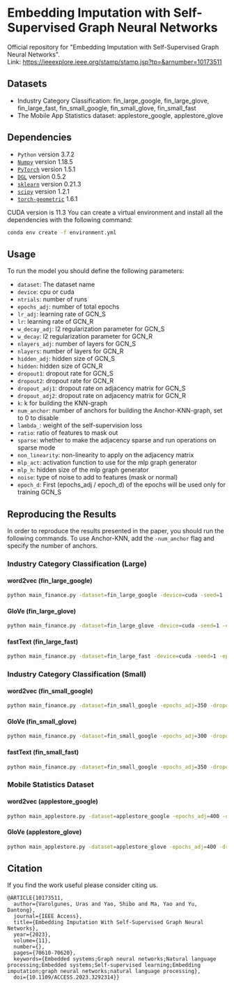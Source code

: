 # Embedding Imputation with Self-Supervised Graph Neural Networks
Official repository for "Embedding Imputation with Self-Supervised Graph Neural Networks". <br />
Link: https://ieeexplore.ieee.org/stamp/stamp.jsp?tp=&arnumber=10173511

## Datasets

- Industry Category Classification: fin_large_google, fin_large_glove, fin_large_fast, fin_small_google, fin_small_glove, fin_small_fast
- The Mobile App Statistics dataset: applestore_google, applestore_glove

## Dependencies

* `Python` version 3.7.2
* [`Numpy`](https://numpy.org/) version 1.18.5
* [`PyTorch`](https://pytorch.org/) version 1.5.1
* [`DGL`](https://www.dgl.ai/) version 0.5.2
* [`sklearn`](https://scikit-learn.org/stable/) version 0.21.3
* [`scipy`](https://www.scipy.org/) version 1.2.1
* [`torch-geometric`](https://github.com/rusty1s/pytorch_geometric) 1.6.1

CUDA version is 11.3
You can create a virtual environment and install all the dependencies with the following command:

```bash
conda env create -f environment.yml
```
## Usage

To run the model you should define the following parameters:

- `dataset`: The dataset name
- `device`: cpu or cuda
- `ntrials`: number of runs
- `epochs_adj`: number of total epochs
- `lr_adj`: learning rate of GCN_S
- `lr`: learning rate of GCN_R
- `w_decay_adj`: l2 regularization parameter for GCN_S
- `w_decay`: l2 regularization parameter for GCN_R
- `nlayers_adj`: number of layers for GCN_S
- `nlayers`: number of layers for GCN_R
- `hidden_adj`: hidden size of GCN_S
- `hidden`: hidden size of GCN_R
- `dropout1`: dropout rate for GCN_S
- `dropout2`: dropout rate for GCN_R
- `dropout_adj1`: dropout rate on adjacency matrix for GCN_S
- `dropout_adj2`: dropout rate on adjacency matrix for GCN_R
- `k`: k for building the KNN-graph
- `num_anchor`: number of anchors for building the Anchor-KNN-graph, set to 0 to disable
- `lambda_`: weight of the self-supervision loss
- `ratio`: ratio of features to mask out
- `sparse`: whether to make the adjacency sparse and run operations on sparse mode
- `non_linearity`: non-linearity to apply on the adjacency matrix
- `mlp_act`: activation function to use for the mlp graph generator
- `mlp_h`: hidden size of the mlp graph generator
- `noise`: type of noise to add to features (mask or normal)
- `epoch_d`: First (epochs_adj / epoch_d) of the epochs will be used only for training GCN_S

## Reproducing the Results

In order to reproduce the results presented in the paper, you should run the following commands. To use Anchor-KNN, add the `-num_anchor` flag and specify the number of anchors.

### Industry Category Classification (Large)

#### word2vec (fin_large_google)

```bash
python main_finance.py -dataset=fin_large_google -device=cuda -seed=1 -epochs_adj=125 -dropout1=0 -dropout2=0 -dropout_adj1=0 -dropout_adj2=0 -w_decay=0 -lambda_=1 -ratio=5 -lr=1e-3 -lr_adj=1e-4 -nlayers=2 -nlayers_adj=2 -hidden=600 -hidden_adj=600 -mlp_h=300 -k=20 -sparse=1 -gen_mode=2 -non_linearity=relu -mlp_act=tanh -epoch_d=5
```

#### GloVe (fin_large_glove)

```bash
python main_finance.py -dataset=fin_large_glove -device=cuda -seed=1 -epochs_adj=175 -dropout1=0 -dropout2=0 -dropout_adj1=0 -dropout_adj2=0 -w_decay=0 -lambda_=1 -ratio=5 -lr=1e-3 -lr_adj=1e-4 -nlayers=2 -nlayers_adj=2 -hidden=600 -hidden_adj=600 -mlp_h=300 -k=20 -sparse=1 -gen_mode=2 -non_linearity=relu -mlp_act=tanh -epoch_d=5 -noise=mask
```

#### fastText (fin_large_fast)

```bash
python main_finance.py -dataset=fin_large_fast -device=cuda -seed=1 -epochs_adj=150 -dropout1=0 -dropout2=0 -dropout_adj1=0 -dropout_adj2=0 -w_decay=0 -lambda_=1 -ratio=5 -lr=1e-3 -lr_adj=1e-4 -nlayers=2 -nlayers_adj=2 -hidden=600 -hidden_adj=600 -mlp_h=300 -k=20 -sparse=1 -gen_mode=2 -non_linearity=relu -mlp_act=tanh -epoch_d=5 -noise=mask
```

### Industry Category Classification (Small)

#### word2vec (fin_small_google)

```bash
python main_finance.py -dataset=fin_small_google -epochs_adj=350 -dropout1=0 -dropout2=0 -dropout_adj1=0 -dropout_adj2=0 -w_decay=0 -lambda_=1 -ratio=5 -lr=1e-3 -lr_adj=1e-3 -nlayers=2 -nlayers_adj=2 -hidden=600 -hidden_adj=600 -mlp_h=300 -k=20 -sparse=1 -non_linearity=relu -mlp_act=tanh -epoch_d=5
```

#### GloVe (fin_small_glove)

```bash
python main_finance.py -dataset=fin_small_google -epochs_adj=300 -dropout1=0 -dropout2=0 -dropout_adj1=0 -dropout_adj2=0 -w_decay=1e-6 -lambda_=1 -ratio=5 -lr=1e-3 -lr_adj=1e-3 -nlayers=2 -nlayers_adj=2 -hidden=600 -hidden_adj=600 -mlp_h=300 -k=20 -sparse=1 -non_linearity=relu -mlp_act=tanh -epoch_d=5
```

#### fastText (fin_small_fast)

```bash
python main_finance.py -dataset=fin_small_google -epochs_adj=350 -dropout1=0 -dropout2=0 -dropout_adj1=0 -dropout_adj2=0 -w_decay=1e-6 -lambda_=1 -ratio=5 -lr=1e-3 -lr_adj=1e-4 -nlayers=2 -nlayers_adj=2 -hidden=600 -hidden_adj=600 -mlp_h=300 -k=20 -sparse=1 -non_linearity=relu -mlp_act=tanh -epoch_d=5
```

### Mobile Statistics Dataset

#### word2vec (applestore_google)

```bash
python main_applestore.py -dataset=applestore_google -epochs_adj=400 -dropout1=0 -dropout2=0 -dropout_adj1=0 -dropout_adj2=0 -w_decay=0 -lambda_=1 -ratio=5 -lr=1e-3 -lr_adj=1e-3 -nlayers=2 -nlayers_adj=2 -hidden=600 -hidden_adj=600 -mlp_h=300 -k=20 -sparse 1 -non_linearity=relu -mlp_act=tanh -epoch_d=5
```

#### GloVe (applestore_glove)

```bash
python main_applestore.py -dataset=applestore_glove -epochs_adj=400 -dropout1=0 -dropout2=0 -dropout_adj1=0 -dropout_adj2=0 -w_decay=0 -lambda_=1 -ratio=5 -lr=1e-3 -lr_adj=1e-3 -nlayers=2 -nlayers_adj=2 -hidden=600 -hidden_adj=600 -mlp_h=300 -k=20 -sparse 1 -non_linearity=relu -mlp_act=tanh -epoch_d=5
```
## Citation
If you find the work useful please consider citing us.

```
@ARTICLE{10173511,
  author={Varolgunes, Uras and Yao, Shibo and Ma, Yao and Yu, Dantong},
  journal={IEEE Access}, 
  title={Embedding Imputation With Self-Supervised Graph Neural Networks}, 
  year={2023},
  volume={11},
  number={},
  pages={70610-70620},
  keywords={Embedded systems;Graph neural networks;Natural language processing;Embedded systems;Self-supervised learning;Embedding imputation;graph neural networks;natural language processing},
  doi={10.1109/ACCESS.2023.3292314}}
```
